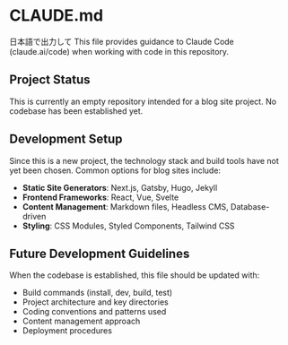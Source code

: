 # CLAUDE.md
日本語で出力して
This file provides guidance to Claude Code (claude.ai/code) when working with code in this repository.

## Project Status

This is currently an empty repository intended for a blog site project. No codebase has been established yet.

## Development Setup

Since this is a new project, the technology stack and build tools have not yet been chosen. Common options for blog sites include:

- **Static Site Generators**: Next.js, Gatsby, Hugo, Jekyll
- **Frontend Frameworks**: React, Vue, Svelte
- **Content Management**: Markdown files, Headless CMS, Database-driven
- **Styling**: CSS Modules, Styled Components, Tailwind CSS

## Future Development Guidelines

When the codebase is established, this file should be updated with:
- Build commands (install, dev, build, test)
- Project architecture and key directories
- Coding conventions and patterns used
- Content management approach
- Deployment procedures